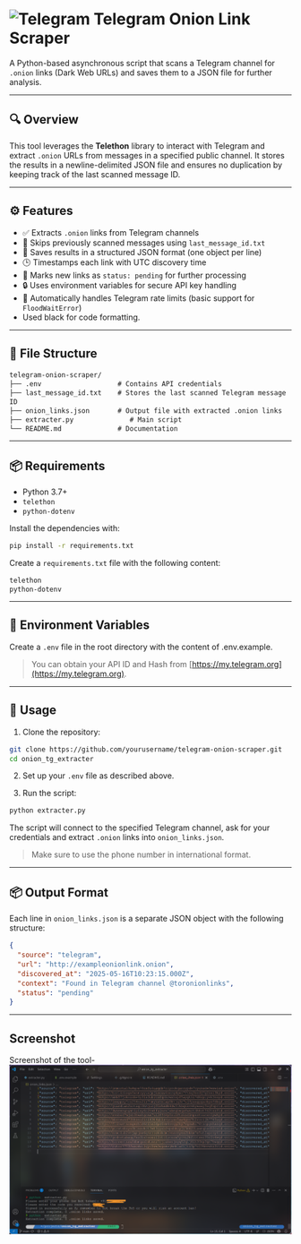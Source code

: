 # <img src="https://cdn.jsdelivr.net/gh/simple-icons/simple-icons/icons/telegram.svg" alt="Telegram" height="24" /> Telegram Onion Link Scraper

A Python-based asynchronous script that scans a Telegram channel for `.onion` links (Dark Web URLs) and saves them to a JSON file for further analysis.

---

## 🔍 Overview

This tool leverages the **Telethon** library to interact with Telegram and extract `.onion` URLs from messages in a specified public channel. It stores the results in a newline-delimited JSON file and ensures no duplication by keeping track of the last scanned message ID.

---

## ⚙️ Features

- ✅ Extracts `.onion` links from Telegram channels  
- 🔁 Skips previously scanned messages using `last_message_id.txt`  
- 📄 Saves results in a structured JSON format (one object per line)  
- 🕒 Timestamps each link with UTC discovery time  
- 🚧 Marks new links as `status: pending` for further processing  
- 🔒 Uses environment variables for secure API key handling  
- 🔄 Automatically handles Telegram rate limits (basic support for `FloodWaitError`)
- Used black for code formatting.
---

## 📁 File Structure

```
telegram-onion-scraper/
├── .env                   # Contains API credentials
├── last_message_id.txt    # Stores the last scanned Telegram message ID
├── onion_links.json       # Output file with extracted .onion links
├── extracter.py              # Main script
└── README.md              # Documentation
```

---

## 📦 Requirements

- Python 3.7+
- `telethon`
- `python-dotenv`

Install the dependencies with:

```bash
pip install -r requirements.txt
```

Create a `requirements.txt` file with the following content:

```
telethon
python-dotenv
```

---

## 🔐 Environment Variables

Create a `.env` file in the root directory with the content of .env.example.

> You can obtain your API ID and Hash from [https://my.telegram.org](https://my.telegram.org).

---

## 🚀 Usage

1. Clone the repository:

```bash
git clone https://github.com/yourusername/telegram-onion-scraper.git
cd onion_tg_extracter
```

2. Set up your `.env` file as described above.

3. Run the script:

```bash
python extracter.py
```

The script will connect to the specified Telegram channel, ask for your credentials and extract `.onion` links into `onion_links.json`.
> Make sure to use the phone number in international format.
---

## 📦 Output Format

Each line in `onion_links.json` is a separate JSON object with the following structure:

```json
{
  "source": "telegram",
  "url": "http://exampleonionlink.onion",
  "discovered_at": "2025-05-16T10:23:15.000Z",
  "context": "Found in Telegram channel @toronionlinks",
  "status": "pending"
}
```

---
## Screenshot
Screenshot of the tool-
![Screenshot showing the tool in action](screenshot/screenshot.png)